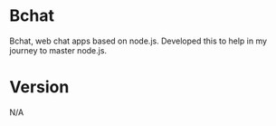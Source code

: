 # Bchat #

Bchat, web chat apps based on node.js. Developed this to help in my journey to master node.js.

# Version #
N/A
